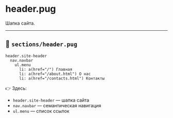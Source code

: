 # header.pug
Шапка сайта.

---

## 📄 `sections/header.pug`

```pug
header.site-header
  nav.navbar
    ul.menu
      li: a(href="/") Главная
      li: a(href="/about.html") О нас
      li: a(href="/contacts.html") Контакты
```

👉 Здесь:

* `header.site-header` — шапка сайта
* `nav.navbar` — семантическая навигация
* `ul.menu` — список ссылок
